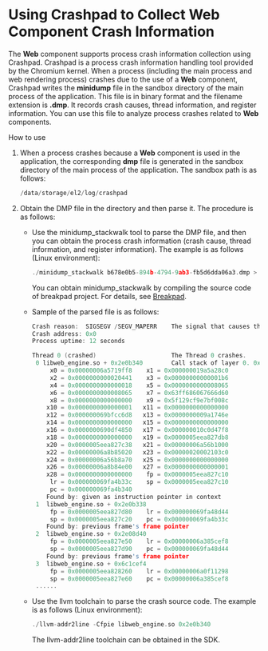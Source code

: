 # Using Crashpad to Collect Web Component Crash Information

The **Web** component supports process crash information collection using Crashpad.  Crashpad is a process crash information handling tool provided by the Chromium kernel. When a process (including the main process and web rendering process) crashes due to the use of a **Web** component, Crashpad writes the **minidump** file in the sandbox directory of the main process of the application. This file is in binary format and the filename extension is **.dmp**. It records crash causes, thread information, and register information. You can use this file to analyze process crashes related to **Web** components.

How to use

1. When a process crashes because a **Web** component is used in the application, the corresponding **dmp** file is generated in the sandbox directory of the main process of the application. The sandbox path is as follows:

   ```c
   /data/storage/el2/log/crashpad
   ```

2. Obtain the DMP file in the directory and then parse it. The procedure is as follows:

   * Use the minidump_stackwalk tool to parse the DMP file, and then you can obtain the process crash information (crash cause, thread information, and register information). The example is as follows (Linux environment):

     ```c
     ./minidump_stackwalk b678e0b5-894b-4794-9ab3-fb5d6dda06a3.dmp > parsed_stacktrace.txt
     ```

     You can obtain minidump_stackwalk by compiling the source code of breakpad project. For details, see [Breakpad](https://chromium.googlesource.com/breakpad/breakpad).

   * Sample of the parsed file is as follows:

     ```c
     Crash reason:  SIGSEGV /SEGV_MAPERR    The signal that causes the process crash, which is a segment error.
     Crash address: 0x0
     Process uptime: 12 seconds

     Thread 0 (crashed)                     The Thread 0 crashes.
      0 libweb_engine.so + 0x2e0b340        Call stack of layer 0. 0x2e0b340 is the offset address of the .so file, which can be used to decompile and parse the crash source code (depending on the unstripped .so file).
          x0 = 0x00000006a5719ff8    x1 = 0x000000019a5a28c0
          x2 = 0x0000000000020441    x3 = 0x00000000000001b6
          x4 = 0x0000000000000018    x5 = 0x0000000000008065
          x6 = 0x0000000000008065    x7 = 0x63ff686067666d60
          x8 = 0x0000000000000000    x9 = 0x5f129cf9e7bf008c
         x10 = 0x0000000000000001   x11 = 0x0000000000000000
         x12 = 0x000000069bfcc6d8   x13 = 0x0000000009a1746e
         x14 = 0x0000000000000000   x15 = 0x0000000000000000
         x16 = 0x0000000690df4850   x17 = 0x000000010c0d47f8
         x18 = 0x0000000000000000   x19 = 0x0000005eea827db8
         x20 = 0x0000005eea827c38   x21 = 0x00000006a56b1000
         x22 = 0x00000006a8b85020   x23 = 0x00000020002103c0
         x24 = 0x00000006a56b8a70   x25 = 0x0000000000000000
         x26 = 0x00000006a8b84e00   x27 = 0x0000000000000001
         x28 = 0x0000000000000000    fp = 0x0000005eea827c10
          lr = 0x000000069fa4b33c    sp = 0x0000005eea827c10
          pc = 0x000000069fa4b340
         Found by: given as instruction pointer in context
      1  libweb_engine.so + 0x2e0b338
          fp = 0x0000005eea827d80    lr = 0x000000069fa48d44
          sp = 0x0000005eea827c20    pc = 0x000000069fa4b33c
         Found by: previous frame's frame pointer
      2  libweb_engine.so + 0x2e08d40
          fp = 0x0000005eea827e50    lr = 0x00000006a385cef8
          sp = 0x0000005eea827d90    pc = 0x000000069fa48d44
         Found by: previous frame's frame pointer
      3  libweb_engine.so + 0x6c1cef4
          fp = 0x0000005eea828260    lr = 0x00000006a0f11298
          sp = 0x0000005eea827e60    pc = 0x00000006a385cef8
      ......
     ```

   * Use the llvm toolchain to parse the crash source code. The example is as follows (Linux environment):

     ```c
     ./llvm-addr2line -Cfpie libweb_engine.so 0x2e0b340
     ```

     The llvm-addr2line toolchain can be obtained in the SDK.
<!--no_check-->

